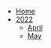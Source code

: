 -   [Home](/)
-   [2022](/pages/2022/_sidebar.md)
    -   [April](/pages/2022/april/_sidebar.md)
    -   [May](/pages/2022/may/_sidebar.md)
